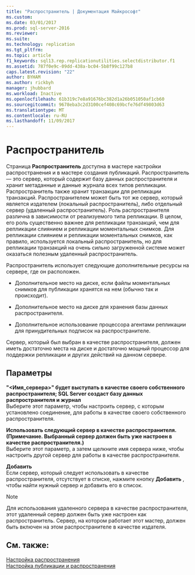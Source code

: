 ```yaml
---
title: "Распространитель | Документация Майкрософт"
ms.custom: 
ms.date: 03/01/2017
ms.prod: sql-server-2016
ms.reviewer: 
ms.suite: 
ms.technology: replication
ms.tgt_pltfrm: 
ms.topic: article
f1_keywords: sql13.rep.replicationutilities.selectdistributor.f1
ms.assetid: 787f0e9c-09dd-438a-bc04-5b8f99c127b8
caps.latest.revision: "22"
author: BYHAM
ms.author: rickbyh
manager: jhubbard
ms.workload: Inactive
ms.openlocfilehash: 61b319c7e8a91676bc382d1a26b051050af1cb60
ms.sourcegitcommit: 9678eba3c2d3100cef408c69bcfe76df49803d63
ms.translationtype: MT
ms.contentlocale: ru-RU
ms.lasthandoff: 11/09/2017
---
```

# <a name="distributor"></a>Распространитель
  Страница **Распространитель** доступна в мастере настройки распространения и в мастере создания публикаций. Распространитель — это сервер, который содержит базу данных распространителя и хранит метаданные и данные журнала всех типов репликации. Распространитель также хранит транзакции для репликации транзакций. Распространителем может быть тот же сервер, который является издателем (локальный распространитель), либо отдельный сервер (удаленный распространитель). Роль распространителя различна в зависимости от реализуемого типа репликации. В целом, его роль существенно важнее для репликации транзакций, чем для репликации слиянием и репликации моментальных снимков. Для репликации слиянием и репликации моментальных снимков, как правило, используется локальный распространитель, но для репликации транзакций на очень сильно загруженной системе может оказаться полезным удаленный распространитель.  
  
 Распространитель использует следующие дополнительные ресурсы на сервере, где он расположен.  
  
-   Дополнительное место на диске, если файлы моментальных снимков для публикации хранятся на нем (обычно так и происходит).  
  
-   Дополнительное место на диске для хранения базы данных распространителя.  
  
-   Дополнительное использование процессора агентами репликации для принудительных подписок на распространителе.  
  
 Сервер, который был выбран в качестве распространителя, должен иметь достаточно места на диске и достаточно мощный процессор для поддержки репликации и других действий на данном сервере.  
  
## <a name="options"></a>Параметры  
 **"\<Имя_сервера>" будет выступать в качестве своего собственного распространителя; SQL Server создаст базу данных распространителя и журнал**  
 Выберите этот параметр, чтобы настроить сервер, с которым установлено соединение, для работы в качестве своего собственного распространителя.  
  
 **Использовать следующий сервер в качестве распространителя. (Примечание. Выбранный сервер должен быть уже настроен в качестве распространителя.)**  
 Выберите этот параметр, а затем щелкните имя сервера ниже, чтобы настроить другой сервер для работы в качестве распространителя.  
  
 **Добавить**  
 Если сервер, который следует использовать в качестве распространителя, отсутствует в списке, нажмите кнопку **Добавить** , чтобы найти нужный сервер и добавить его в список.  
  
> [!NOTE]  
>  Для использования удаленного сервера в качестве распространителя, этот удаленный сервер должен быть уже настроен как распространитель. Сервер, на котором работает этот мастер, должен быть включен на этом распространителе в качестве издателя.  
  
## <a name="see-also"></a>См. также:  
 [Настройка распространения](../../relational-databases/replication/configure-distribution.md)   
 [Настройка публикации и распространения](../../relational-databases/replication/configure-publishing-and-distribution.md)  
  
  
